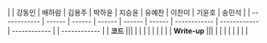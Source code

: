 |              | 강동인 | 배하람 | 김용주 | 박하윤 | 지승윤 | 유예찬 | 이찬미 | 기윤호 | 송민석 |
| ------------ | ------ | ------ | ------ | ------ | ------ | ------------ | ------------ | ------------ | | ------------ |
| **코드**     |||  |        |        |  |  |  | |  |
| **Write-up** |||  |        |        |  |  |  | |  |
